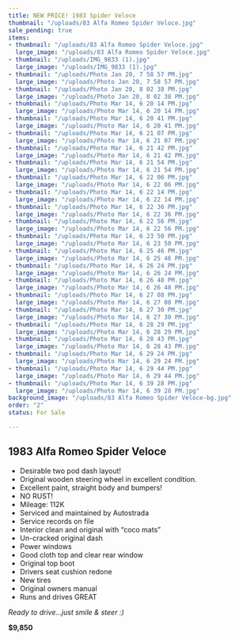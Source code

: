 ```yaml
---
title: NEW PRICE! 1983 Spider Veloce
thumbnail: "/uploads/83 Alfa Romeo Spider Veloce.jpg"
sale_pending: true
items:
- thumbnail: "/uploads/83 Alfa Romeo Spider Veloce.jpg"
  large_image: "/uploads/83 Alfa Romeo Spider Veloce.jpg"
- thumbnail: "/uploads/IMG_9833 (1).jpg"
  large_image: "/uploads/IMG_9833 (1).jpg"
- thumbnail: "/uploads/Photo Jan 20, 7 58 57 PM.jpg"
  large_image: "/uploads/Photo Jan 20, 7 58 57 PM.jpg"
- thumbnail: "/uploads/Photo Jan 20, 8 02 38 PM.jpg"
  large_image: "/uploads/Photo Jan 20, 8 02 38 PM.jpg"
- thumbnail: "/uploads/Photo Mar 14, 6 20 14 PM.jpg"
  large_image: "/uploads/Photo Mar 14, 6 20 14 PM.jpg"
- thumbnail: "/uploads/Photo Mar 14, 6 20 41 PM.jpg"
  large_image: "/uploads/Photo Mar 14, 6 20 41 PM.jpg"
- thumbnail: "/uploads/Photo Mar 14, 6 21 07 PM.jpg"
  large_image: "/uploads/Photo Mar 14, 6 21 07 PM.jpg"
- thumbnail: "/uploads/Photo Mar 14, 6 21 42 PM.jpg"
  large_image: "/uploads/Photo Mar 14, 6 21 42 PM.jpg"
- thumbnail: "/uploads/Photo Mar 14, 6 21 54 PM.jpg"
  large_image: "/uploads/Photo Mar 14, 6 21 54 PM.jpg"
- thumbnail: "/uploads/Photo Mar 14, 6 22 06 PM.jpg"
  large_image: "/uploads/Photo Mar 14, 6 22 06 PM.jpg"
- thumbnail: "/uploads/Photo Mar 14, 6 22 14 PM.jpg"
  large_image: "/uploads/Photo Mar 14, 6 22 14 PM.jpg"
- thumbnail: "/uploads/Photo Mar 14, 6 22 36 PM.jpg"
  large_image: "/uploads/Photo Mar 14, 6 22 36 PM.jpg"
- thumbnail: "/uploads/Photo Mar 14, 6 22 56 PM.jpg"
  large_image: "/uploads/Photo Mar 14, 6 22 56 PM.jpg"
- thumbnail: "/uploads/Photo Mar 14, 6 23 50 PM.jpg"
  large_image: "/uploads/Photo Mar 14, 6 23 50 PM.jpg"
- thumbnail: "/uploads/Photo Mar 14, 6 25 46 PM.jpg"
  large_image: "/uploads/Photo Mar 14, 6 25 46 PM.jpg"
- thumbnail: "/uploads/Photo Mar 14, 6 26 24 PM.jpg"
  large_image: "/uploads/Photo Mar 14, 6 26 24 PM.jpg"
- thumbnail: "/uploads/Photo Mar 14, 6 26 48 PM.jpg"
  large_image: "/uploads/Photo Mar 14, 6 26 48 PM.jpg"
- thumbnail: "/uploads/Photo Mar 14, 6 27 08 PM.jpg"
  large_image: "/uploads/Photo Mar 14, 6 27 08 PM.jpg"
- thumbnail: "/uploads/Photo Mar 14, 6 27 30 PM.jpg"
  large_image: "/uploads/Photo Mar 14, 6 27 30 PM.jpg"
- thumbnail: "/uploads/Photo Mar 14, 6 28 29 PM.jpg"
  large_image: "/uploads/Photo Mar 14, 6 28 29 PM.jpg"
- thumbnail: "/uploads/Photo Mar 14, 6 28 43 PM.jpg"
  large_image: "/uploads/Photo Mar 14, 6 28 43 PM.jpg"
- thumbnail: "/uploads/Photo Mar 14, 6 29 24 PM.jpg"
  large_image: "/uploads/Photo Mar 14, 6 29 24 PM.jpg"
- thumbnail: "/uploads/Photo Mar 14, 6 29 44 PM.jpg"
  large_image: "/uploads/Photo Mar 14, 6 29 44 PM.jpg"
- thumbnail: "/uploads/Photo Mar 14, 6 39 28 PM.jpg"
  large_image: "/uploads/Photo Mar 14, 6 39 28 PM.jpg"
background_image: "/uploads/83 Alfa Romeo Spider Veloce-bg.jpg"
order: "2"
status: For Sale

---
```

## 1983 Alfa Romeo Spider Veloce

* Desirable two pod dash layout!
* Original wooden steering wheel in excellent condition.
* Excellent paint, straight body and bumpers!
* NO RUST!
* Mileage: 112K
* Serviced and maintained by Autostrada
* Service records on file
* Interior clean and original with “coco mats”
* Un-cracked original dash
* Power windows
* Good cloth top and clear rear window
* Original top boot
* Drivers seat cushion redone
* New tires
* Original owners manual
* Runs and drives GREAT

_Ready to drive…just smile & steer :)_

**$9,850**